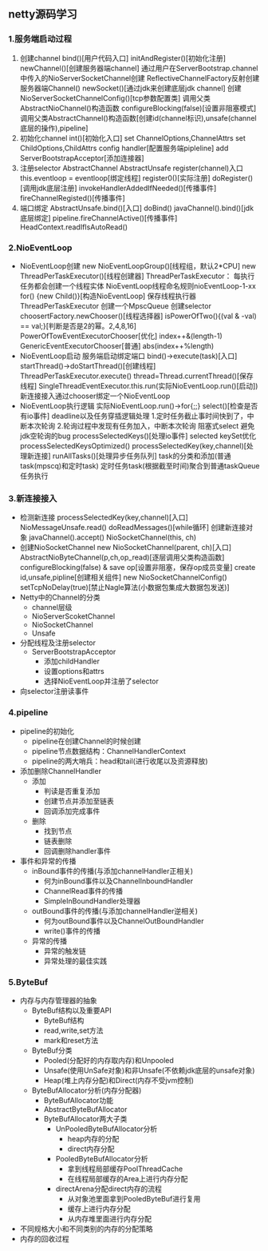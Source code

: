 ## netty源码学习


### 1.服务端启动过程
1. 创建channel
bind()[用户代码入口]
    initAndRegister()[初始化注册]
        newChannel()[创建服务器端channel]
            通过用户在ServerBootstrap.channel中传入的NioServerSocketChannel创建
ReflectiveChannelFactory反射创建服务器端Channel()
newSocket()[通过jdk来创建底层jdk channel]
创建NioServerSocketChannelConfig()[tcp参数配置类]
调用父类AbstractNioChannel()构造函数
    configureBlocking(false)[设置非阻塞模式]
    调用父类AbstractChannel()构造函数[创建id(channel标识),unsafe(channel底层的操作),pipeline]
2. 初始化channel
int()[初始化入口]
    set ChannelOptions,ChannelAttrs
    set ChildOptions,ChildAttrs
    config handler[配置服务端pipleline]
    add ServerBootstrapAcceptor[添加连接器]
3. 注册selector
AbstractChannel AbstractUnsafe register(channel)入口
    this.eventloop = eventloop[绑定线程]
    register0()[实际注册]
        doRegister()[调用jdk底层注册]
        invokeHandlerAddedIfNeeded()[传播事件]
        fireChannelRegisted()[传播事件]
4. 端口绑定
AbstractUnsafe.bind()[入口]
    doBind()
        javaChannel().bind()[jdk底层绑定]
    pipeline.fireChannelActive()[传播事件]
        HeadContext.readIfIsAutoRead()
### 2.NioEventLoop
- NioEventLoop创建
new NioEventLoopGroup()[线程组，默认2*CPU]
    new ThreadPerTaskExecutor()[线程创建器]
        ThreadPerTaskExecutor：
            每执行任务都会创建一个线程实体
            NioEventLoop线程命名规则nioEventLoop-1-xx              
    for() {new Child()}[构造NioEventLoop]
        保存线程执行器ThreadPerTaskExecutor
        创建一个MpscQueue
        创建selector
    choosertFactory.newChooser()[线程选择器]
        isPowerOfTwo(){(val & -val) == val;}[判断是否是2的幂。2,4,8,16] 
            PowerOfTowEventExecutorChooser[优化]
                index++&(length-1)
            GenericEventExecutorChooser[普通]
                abs(index++%length)
- NioEventLoop启动
    服务端启动绑定端口
        bind()->execute(task)[入口]
            startThread()->doStartThread()[创建线程]
                ThreadPerTaskExecutor.execute()
                    thread=Thread.currentThread()[保存线程]
                    SingleThreadEventExecutor.this.run(实际NioEventLoop.run()[启动])
    新连接接入通过chooser绑定一个NioEventLoop    
- NioEventLoop执行逻辑
 实际NioEventLoop.run()->for{;;}
    select()[检查是否有io事件]
        deadline以及任务穿插逻辑处理
            1.定时任务截止事时间快到了，中断本次轮询
            2.轮询过程中发现有任务加入，中断本次轮询
        阻塞式select
        避免jdk空轮询的bug
    processSelectedKeys()[处理io事件]
        selected keySet优化
        processSelectedKeysOptimized()
            processSelectedKey(key,channel)[处理新连接]
    runAllTasks()[处理异步任务队列]
        task的分类和添加(普通task(mpscq)和定时task)
        定时任务task(根据截至时间)聚合到普通taskQueue
        任务执行
### 3.新连接接入
- 检测新连接
    processSelectedKey(key,channel)[入口]
        NioMessageUnsafe.read()
            doReadMessages()[while循环] 创建新连接对象
                javaChannel().accept()
                NioSocketChannel(this, ch)
- 创建NioSocketChannel
    new NioSocketChannel(parent, ch)[入口]
        AbstractNioByteChannel(p,ch,op_read)[逐层调用父类构造函数]
            configureBlocking(false) & save op[设置非阻塞，保存op成员变量]
            create id,unsafe,pipline[创建相关组件]
        new NioSocketChannelConfig()
            setTcpNoDelay(true)[禁止Nagle算法(小数据包集成大数据包发送)]
- Netty中的Channel的分类
    - channel层级
    - NioServerScoketChannel
    - NioSocketChannel
    - Unsafe
- 分配线程及注册selector
    - ServerBootstrapAcceptor
        - 添加childHandler
        - 设置options和attrs
        - 选择NioEventLoop并注册了selector
- 向selector注册读事件
### 4.pipeline
- pipeline的初始化
    - pipeline在创建Channel的时候创建
    - pipeline节点数据结构：ChannelHandlerContext
    - pipeline的两大哨兵：head和tail(进行收尾以及资源释放)
- 添加删除ChannelHandler
    - 添加
        - 判读是否重复添加
        - 创建节点并添加至链表
        - 回调添加完成事件
    - 删除
        - 找到节点
        - 链表删除
        - 回调删除handler事件
- 事件和异常的传播
    - inBound事件的传播(与添加channelHandler正相关)
        - 何为inBound事件以及ChannelInboundHandler
        - ChannelRead事件的传播
        - SimpleInBoundHandler处理器
    - outBound事件的传播(与添加channelHandler逆相关)
        - 何为outBound事件以及ChannelOutBoundHandler
        - write()事件的传播
    - 异常的传播
        - 异常的触发链
        - 异常处理的最佳实践
### 5.ByteBuf
- 内存与内存管理器的抽象
    - ByteBuf结构以及重要API
        - ByteBuf结构
        - read,write,set方法
        - mark和reset方法
    - ByteBuf分类
        - Pooled(分配好的内存取内存)和Unpooled
        - Unsafe(使用UnSafe对象)和非Unsafe(不依赖jdk底层的unsafe对象)
        - Heap(堆上内存分配)和Direct(内存不受jvm控制)
    - ByteBufAllocator分析(内存分配器)
        - ByteBufAllocator功能
        - AbstractByteBufAllocator
        - ByteBufAllocator两大子类
            - UnPooledByteBufAllocator分析
                - heap内存的分配
                - direct内存分配
            - PooledByteBufAllocator分析 
                - 拿到线程局部缓存PoolThreadCache
                - 在线程局部缓存的Area上进行内存分配
            - directArena分配direct内存的流程
                - 从对象池里面拿到PooledByteBuf进行复用
                - 缓存上进行内存分配
                - 从内存堆里面进行内存分配
- 不同规格大小和不同类别的内存的分配策略
- 内存的回收过程